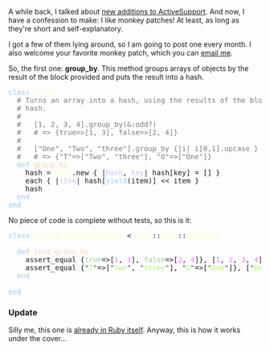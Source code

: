 A while back, I talked about [new additions to ActiveSupport](/3-times-activesupport-3/). And now, I have a confession to make: I like monkey patches! At least, as long as they're short and self-explanatory.

I got a few of them lying around, so I am going to post one every month. I also welcome your favorite monkey patch, which you can [email me](mailto:monkey@iain.nl).

So, the first one: **group_by**. This method groups arrays of objects by the result of the block provided and puts the result into a hash.
<pre class="ir_black"><font color="#96cbfe">class</font>&nbsp;<font color="#ffffb6">Array</font>
&nbsp;&nbsp;<font color="#7c7c7c"># Turns an array into a hash, using the results of the block as keys for the</font>
&nbsp;&nbsp;<font color="#7c7c7c"># hash.</font>
&nbsp;&nbsp;<font color="#7c7c7c">#</font>
&nbsp;&nbsp;<font color="#7c7c7c">#&nbsp;&nbsp; [1, 2, 3, 4].group_by(&amp;:odd?)</font>
&nbsp;&nbsp;<font color="#7c7c7c">#&nbsp;&nbsp; # =&gt; {true=&gt;[1, 3], false=&gt;[2, 4]}</font>
&nbsp;&nbsp;<font color="#7c7c7c">#</font>
&nbsp;&nbsp;<font color="#7c7c7c">#&nbsp;&nbsp; [&quot;One&quot;, &quot;Two&quot;, &quot;three&quot;].group_by {|i| i[0,1].upcase }</font>
&nbsp;&nbsp;<font color="#7c7c7c">#&nbsp;&nbsp; # =&gt; {&quot;T&quot;=&gt;[&quot;Two&quot;, &quot;three&quot;], &quot;O&quot;=&gt;[&quot;One&quot;]}</font>
&nbsp;&nbsp;<font color="#96cbfe">def</font>&nbsp;<font color="#ffd2a7">group_by</font>
&nbsp;&nbsp;&nbsp;&nbsp;hash = <font color="#ffffb6">Hash</font>.new { |<font color="#c6c5fe">hash</font>, <font color="#c6c5fe">key</font>|&nbsp;hash[key] = []&nbsp;}
&nbsp;&nbsp;&nbsp;&nbsp;each { |<font color="#c6c5fe">item</font>|&nbsp;hash[<font color="#96cbfe">yield</font>(item)] &lt;&lt; item }
&nbsp;&nbsp;&nbsp;&nbsp;hash
&nbsp;&nbsp;<font color="#96cbfe">end</font>
<font color="#96cbfe">end</font></pre>

No piece of code is complete without tests, so this is it:

<pre class="ir_black"><font color="#96cbfe">class</font>&nbsp;<font color="#ffffb6">ArrayExtGroupingTests</font>&nbsp;&lt; <font color="#ffffb6">Test</font>::<font color="#ffffb6">Unit</font>::<font color="#ffffb6">TestCase</font>

&nbsp;&nbsp;<font color="#96cbfe">def</font>&nbsp;<font color="#ffd2a7">test_group_by</font>
&nbsp;&nbsp;&nbsp;&nbsp;assert_equal {<font color="#99cc99">true</font>=&gt;[<font color="#ff73fd">1</font>, <font color="#ff73fd">3</font>], <font color="#99cc99">false</font>=&gt;[<font color="#ff73fd">2</font>, <font color="#ff73fd">4</font>]}, [<font color="#ff73fd">1</font>, <font color="#ff73fd">2</font>, <font color="#ff73fd">3</font>, <font color="#ff73fd">4</font>].group_by(&amp;<font color="#99cc99">:odd?</font>)
&nbsp;&nbsp;&nbsp;&nbsp;assert_equal {<font color="#336633">&quot;</font><font color="#a8ff60">T</font><font color="#336633">&quot;</font>=&gt;[<font color="#336633">&quot;</font><font color="#a8ff60">Two</font><font color="#336633">&quot;</font>, <font color="#336633">&quot;</font><font color="#a8ff60">three</font><font color="#336633">&quot;</font>], <font color="#336633">&quot;</font><font color="#a8ff60">O</font><font color="#336633">&quot;</font>=&gt;[<font color="#336633">&quot;</font><font color="#a8ff60">One</font><font color="#336633">&quot;</font>]}, [<font color="#336633">&quot;</font><font color="#a8ff60">One</font><font color="#336633">&quot;</font>, <font color="#336633">&quot;</font><font color="#a8ff60">Two</font><font color="#336633">&quot;</font>, <font color="#336633">&quot;</font><font color="#a8ff60">three</font><font color="#336633">&quot;</font>].group_by {|<font color="#c6c5fe">i</font>|&nbsp;i[<font color="#ff73fd">0</font>,<font color="#ff73fd">1</font>].upcase }
&nbsp;&nbsp;<font color="#96cbfe">end</font>

<font color="#96cbfe">end</font></pre>

### Update

Silly me, this one is [already in Ruby itself](http://apidock.com/ruby/Enumerable/group_by). Anyway, this is how it works under the cover...
